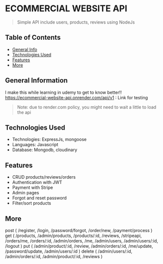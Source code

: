 # ECOMMERCIAL WEBSITE API 
> Simple API include users, products, reviews using NodeJs

## Table of Contents
* [General Info](#general-information)
* [Technologies Used](#technologies-used)
* [Features](#features)
* [More](#more)

## General Information
I make this while learning in udemy to get to know better!!
https://ecommercial-website-api.onrender.com/api/v1 : Link for testing 
> Note: due to render.com policy, you might need to wait a little to load the api

## Technologies Used
* Technologies: ExpressJs, mongoose
* Languages: Javascript
* Database: Mongodb, cloudinary

## Features
* CRUD products/reviews/orders
* Authentication with JWT
* Payment with Stripe
* Admin pages
* Forgot and reset password
* Filter/sort products

## More
post ( /register, /login, /password/forgot, /order/new, /payment/process )
get ( /products, /admin/products, /products/:id, /reviews, /stripeapi, /orders/me, /orders/:id, /admin/orders, /me, /admin/users, /admin/users/:id, /logout )
put ( /admin/product/:id, /review, /admin/orders/:id, /me/update, /password/update, /admin/users/:id )
delete ( /admin/users/:id, /admin/orders/:id, /admin/product/:id, /reviews )
